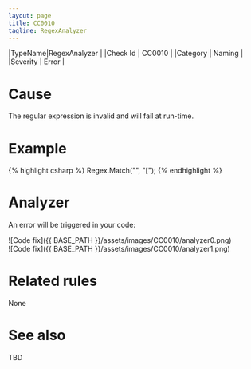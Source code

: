 ```yaml
---
layout: page
title: CC0010
tagline: RegexAnalyzer
---
```


|TypeName|RegexAnalyzer |
|Check Id | CC0010 |
|Category | Naming |
|Severity | Error |

# Cause

The regular expression is invalid and will fail at run-time.

# Example

{% highlight csharp %}
Regex.Match("", "[");
{% endhighlight %}

# Analyzer

An error will be triggered in your code:

![Code fix]({{ BASE_PATH }}/assets/images/CC0010/analyzer0.png)  
![Code fix]({{ BASE_PATH }}/assets/images/CC0010/analyzer1.png)

# Related rules

None

# See also

TBD
